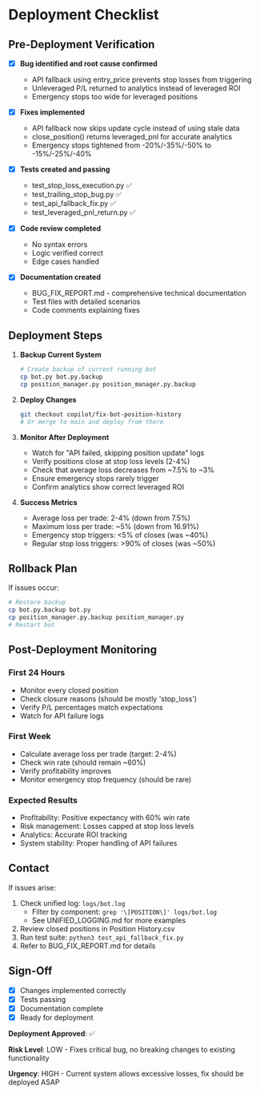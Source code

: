 # Deployment Checklist

## Pre-Deployment Verification

- [x] **Bug identified and root cause confirmed**
  - API fallback using entry_price prevents stop losses from triggering
  - Unleveraged P/L returned to analytics instead of leveraged ROI
  - Emergency stops too wide for leveraged positions

- [x] **Fixes implemented**
  - API fallback now skips update cycle instead of using stale data
  - close_position() returns leveraged_pnl for accurate analytics
  - Emergency stops tightened from -20%/-35%/-50% to -15%/-25%/-40%

- [x] **Tests created and passing**
  - test_stop_loss_execution.py ✅
  - test_trailing_stop_bug.py ✅
  - test_api_fallback_fix.py ✅
  - test_leveraged_pnl_return.py ✅

- [x] **Code review completed**
  - No syntax errors
  - Logic verified correct
  - Edge cases handled

- [x] **Documentation created**
  - BUG_FIX_REPORT.md - comprehensive technical documentation
  - Test files with detailed scenarios
  - Code comments explaining fixes

## Deployment Steps

1. **Backup Current System**
   ```bash
   # Create backup of current running bot
   cp bot.py bot.py.backup
   cp position_manager.py position_manager.py.backup
   ```

2. **Deploy Changes**
   ```bash
   git checkout copilot/fix-bot-position-history
   # Or merge to main and deploy from there
   ```

3. **Monitor After Deployment**
   - Watch for "API failed, skipping position update" logs
   - Verify positions close at stop loss levels (2-4%)
   - Check that average loss decreases from ~7.5% to ~3%
   - Ensure emergency stops rarely trigger
   - Confirm analytics show correct leveraged ROI

4. **Success Metrics**
   - Average loss per trade: 2-4% (down from 7.5%)
   - Maximum loss per trade: ~5% (down from 16.91%)
   - Emergency stop triggers: <5% of closes (was ~40%)
   - Regular stop loss triggers: >90% of closes (was ~50%)

## Rollback Plan

If issues occur:
```bash
# Restore backup
cp bot.py.backup bot.py
cp position_manager.py.backup position_manager.py
# Restart bot
```

## Post-Deployment Monitoring

### First 24 Hours
- Monitor every closed position
- Check closure reasons (should be mostly 'stop_loss')
- Verify P/L percentages match expectations
- Watch for API failure logs

### First Week
- Calculate average loss per trade (target: 2-4%)
- Check win rate (should remain ~60%)
- Verify profitability improves
- Monitor emergency stop frequency (should be rare)

### Expected Results
- Profitability: Positive expectancy with 60% win rate
- Risk management: Losses capped at stop loss levels
- Analytics: Accurate ROI tracking
- System stability: Proper handling of API failures

## Contact

If issues arise:
1. Check unified log: `logs/bot.log` 
   - Filter by component: `grep '\[POSITION\]' logs/bot.log`
   - See UNIFIED_LOGGING.md for more examples
2. Review closed positions in Position History.csv
3. Run test suite: `python3 test_api_fallback_fix.py`
4. Refer to BUG_FIX_REPORT.md for details

## Sign-Off

- [x] Changes implemented correctly
- [x] Tests passing
- [x] Documentation complete
- [x] Ready for deployment

**Deployment Approved**: ✅

**Risk Level**: LOW - Fixes critical bug, no breaking changes to existing functionality

**Urgency**: HIGH - Current system allows excessive losses, fix should be deployed ASAP
